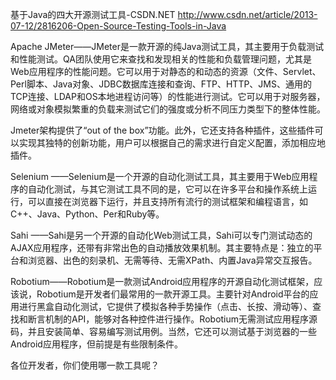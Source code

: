 

基于Java的四大开源测试工具-CSDN.NET 
http://www.csdn.net/article/2013-07-12/2816206-Open-Source-Testing-Tools-in-Java

Apache JMeter——JMeter是一款开源的纯Java测试工具，其主要用于负载测试和性能测试。QA团队使用它来查找和发现相关的性能和负载管理问题，尤其是Web应用程序的性能问题。它可以用于对静态的和动态的资源（文件、Servlet、Perl脚本、Java对象、JDBC数据库连接和查询、FTP、HTTP、JMS、通用的TCP连接、LDAP和OS本地进程访问等）的性能进行测试。它可以用于对服务器，网络或对象模拟繁重的负载来测试它们的强度或分析不同压力类型下的整体性能。

Jmeter架构提供了“out of the box”功能。此外，它还支持各种插件，这些插件可以实现其独特的创新功能，用户可以根据自己的需求进行自定义配置，添加相应地插件。

Selenium ——Selenium是一个开源的自动化测试工具，其主要用于Web应用程序的自动化测试，与其它测试工具不同的是，它可以在许多平台和操作系统上运行，可以直接在浏览器下运行，并且支持所有流行的测试框架和编程语言，如C++、Java、Python、Per和Ruby等。

Sahi ——Sahi是另一个开源的自动化Web测试工具，Sahi可以专门测试动态的AJAX应用程序，还带有非常出色的自动播放效果机制。其主要特点是：独立的平台和浏览器、出色的刻录机、无需等待、无需XPath、内置Java异常交互报告。

Robotium——Robotium是一款测试Android应用程序的开源自动化测试框架，应该说，Robotium是开发者们最常用的一款开源工具。主要针对Android平台的应用进行黑盒自动化测试，它提供了模拟各种手势操作（点击、长按、滑动等）、查找和断言机制的API，能够对各种控件进行操作。Robotium无需测试应用程序源码，并且安装简单、容易编写测试用例。当然，它还可以测试基于浏览器的一些Android应用程序，但前提是有些限制条件。

各位开发者，你们使用哪一款工具呢？